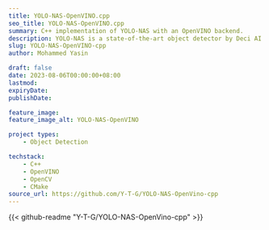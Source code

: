 ```yaml
---
title: YOLO-NAS-OpenVINO.cpp
seo_title: YOLO-NAS-OpenVINO.cpp
summary: C++ implementation of YOLO-NAS with an OpenVINO backend.
description: YOLO-NAS is a state-of-the-art object detector by Deci AI. This project implements the YOLO-NAS object detector in C++ with an OpenVINO backend to speed up inference performance.
slug: YOLO-NAS-OpenVINO-cpp
author: Mohammed Yasin

draft: false
date: 2023-08-06T00:00:00+08:00
lastmod: 
expiryDate: 
publishDate: 

feature_image:
feature_image_alt: YOLO-NAS-OpenVINO

project types: 
    - Object Detection

techstack:
    - C++
    - OpenVINO
    - OpenCV
    - CMake
source_url: https://github.com/Y-T-G/YOLO-NAS-OpenVino-cpp
---
```


{{< github-readme "Y-T-G/YOLO-NAS-OpenVino-cpp" >}}